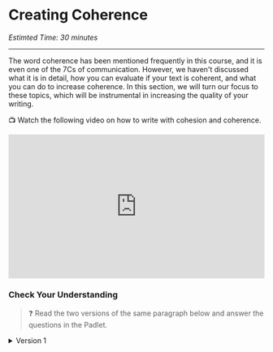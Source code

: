 # Creating Coherence
*Estimted Time: 30 minutes*

---

The word coherence has been mentioned frequently in this course, and it is even one of the 7Cs of communication. However, we haven't discussed what it is in detail, how you can evaluate if your text is coherent, and what you can do to increase coherence. In this section, we will turn our focus to these topics, which will be instrumental in increasing the quality of your writing.

<aside>

📺 Watch the following video on how to write with cohesion and coherence.

</aside>

<div style="position: relative; padding-bottom: 56.25%; height: 0;"><iframe src="https://www.youtube.com/embed/FpOPA3GFeJg" title="YouTube video player" frameborder="0" allow="accelerometer; autoplay; clipboard-write; encrypted-media; gyroscope; picture-in-picture" allowfullscreen style="position: absolute; top: 0; left: 0; width: 100%; height: 100%;"></iframe></div>


### Check Your Understanding


> ❓ Read the two versions of the same paragraph below and answer the questions in the Padlet.


<details>
    <summary> Version 1 </summary>
    
The northern United States and Canada are places where herons live and breed. Spending the winter here has its advantages. Great Blue Herons live and breed in most of the northern United States. It’s an advantage for herons to avoid the dangers of migration. Herons head south when the cold weather arrives. The earliest herons to arrive on the breeding grounds have an advantage. The winters are relatively mild in Cape Cod.

</detials>

<details>
    <summary> Version 2 </summary>
    
Great Blue Herons live and breed just about anywhere in the northern United States and most of Canada. When the cold weather arrives, the herons head south. A few come to Cape Cod where the winters usually aren’t too bad. Most of these herons are either inexperienced young birds or lost adult males too stubborn to ask for directions south. Spending the winter here has its advantages, and I’m not talking about the off-season parking in Provincetown. Herons are able to avoid the dangers of migration, plus they can be one of the earliest to arrive on the breeding grounds.
 
</details>

[Source](/communicating-for-success/revising-editing-proofreading/revising-for-higher-order-concerns.md)

<div style="border:1px solid rgba(0,0,0,0.1);border-radius:2px;box-sizing:border-box;overflow:hidden;position:relative;width:100%;background:#F4F4F4"><iframe src="https://padlet.com/curriculumpad/aifku00uk4z8lln1" frameborder="0" allow="camera;microphone;geolocation" style="width:100%;height:608px;display:block;padding:0;margin:0"></iframe></div>

---

### Methods for Building Coherence

> 📖 [Read this article]](http://www.southeastern.edu/acad_research/programs/writing_center/handouts/pdf_handouts/coherence.pdf) on ways to improve the coherence of your writing by using repetition, transitional expressions, pronouns, synonyms, and parallel structures.

Above all else, logically ordering the sentences in a paragraph and the paragraphs in your text will build coherence that carries the reader through your writing more easily. When trying to assess if your sentences or paragraphs are logically ordered, ask yourself these questions:

- How does this sentence or paragraph relate to the previous one?
- How does this sentence or paragraph relate to the main topic and purpose of this piece of writing?

---

## Check Your Understanding

<aside>
❓ Read the three example paragraphs in the Padlet below, and rate their coherence and cohesion on a scale of 1 - 5 stars. (1 = poor; 5 = excellent). Leave a comment on **at least one** of the examples with a recommendation for improving the coherence and cohesion.

</aside>

<div style="border:1px solid rgba(0,0,0,0.1);border-radius:2px;box-sizing:border-box;overflow:hidden;position:relative;width:100%;background:#F4F4F4"><iframe src="https://padlet.com/curriculumpad/3x6br1a9ljtqfye8" frameborder="0" allow="camera;microphone;geolocation" style="width:100%;height:608px;display:block;padding:0;margin:0"></iframe></div>

<aside>

---

   
